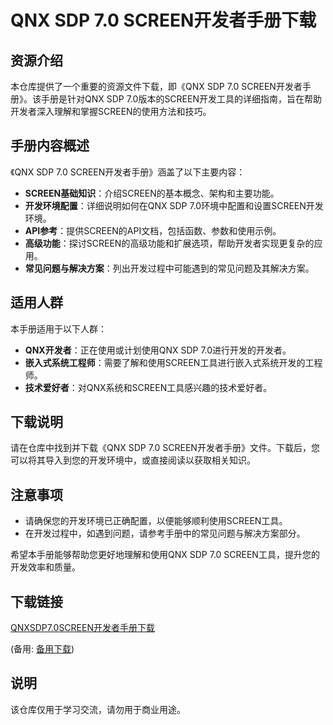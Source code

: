 # QNX SDP 7.0 SCREEN开发者手册下载

## 资源介绍

本仓库提供了一个重要的资源文件下载，即《QNX SDP 7.0 SCREEN开发者手册》。该手册是针对QNX SDP 7.0版本的SCREEN开发工具的详细指南，旨在帮助开发者深入理解和掌握SCREEN的使用方法和技巧。

## 手册内容概述

《QNX SDP 7.0 SCREEN开发者手册》涵盖了以下主要内容：

- **SCREEN基础知识**：介绍SCREEN的基本概念、架构和主要功能。
- **开发环境配置**：详细说明如何在QNX SDP 7.0环境中配置和设置SCREEN开发环境。
- **API参考**：提供SCREEN的API文档，包括函数、参数和使用示例。
- **高级功能**：探讨SCREEN的高级功能和扩展选项，帮助开发者实现更复杂的应用。
- **常见问题与解决方案**：列出开发过程中可能遇到的常见问题及其解决方案。

## 适用人群

本手册适用于以下人群：

- **QNX开发者**：正在使用或计划使用QNX SDP 7.0进行开发的开发者。
- **嵌入式系统工程师**：需要了解和使用SCREEN工具进行嵌入式系统开发的工程师。
- **技术爱好者**：对QNX系统和SCREEN工具感兴趣的技术爱好者。

## 下载说明

请在仓库中找到并下载《QNX SDP 7.0 SCREEN开发者手册》文件。下载后，您可以将其导入到您的开发环境中，或直接阅读以获取相关知识。

## 注意事项

- 请确保您的开发环境已正确配置，以便能够顺利使用SCREEN工具。
- 在开发过程中，如遇到问题，请参考手册中的常见问题与解决方案部分。

希望本手册能够帮助您更好地理解和使用QNX SDP 7.0 SCREEN工具，提升您的开发效率和质量。

## 下载链接
[QNXSDP7.0SCREEN开发者手册下载](https://pan.quark.cn/s/66b65f2f6817) 

(备用: [备用下载](https://pan.baidu.com/s/1F65AfiZRndc_usJp8SiKlQ?pwd=wmah))

## 说明

该仓库仅用于学习交流，请勿用于商业用途。

